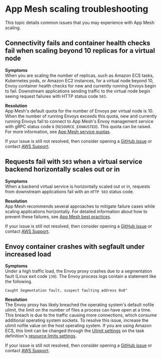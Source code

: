 # App Mesh scaling troubleshooting<a name="troubleshooting-scaling"></a>

This topic details common issues that you may experience with App Mesh scaling\.

## Connectivity fails and container health checks fail when scaling beyond 10 replicas for a virtual node<a name="ts-scaling-exceed-virtual-node-envoy-quota"></a>

**Symptoms**  
When you are scaling the number of replicas, such as Amazon ECS tasks, Kubernetes pods, or Amazon EC2 instances, for a virtual node beyond 10, Envoy container health checks for new and currently running Envoys begin to fail\. Downstream applications sending traffic to the virtual node begin seeing request failures with HTTP status code `503`\.

**Resolution**  
App Mesh's default quota for the number of Envoys per virtual node is 10\. When the number of running Envoys exceeds this quota, new and currently running Envoys fail to connect to App Mesh's Envoy management service with gRPC status code `8` \(`RESOURCE_EXHAUSTED`\)\. This quota can be raised\. For more information, see [App Mesh service quotas](service-quotas.md)\.

If your issue is still not resolved, then consider opening a [GitHub issue](https://github.com/aws/aws-app-mesh-roadmap/issues/new?assignees=&labels=Bug&template=issue--bug-report.md&title=Bug%3A+describe+bug+here) or contact [AWS Support](https://aws.amazon.com/premiumsupport/)\.

## Requests fail with `503` when a virtual service backend horizontally scales out or in<a name="ts-scaling-out-in"></a>

**Symptoms**  
When a backend virtual service is horizontally scaled out or in, requests from downstream applications fail with an `HTTP 503` status code\.

**Resolution**  
App Mesh recommends several approaches to mitigate failure cases while scaling applications horizontally\. For detailed information about how to prevent these failures, see [App Mesh best practices](best-practices.md)\.

If your issue is still not resolved, then consider opening a [GitHub issue](https://github.com/aws/aws-app-mesh-roadmap/issues/new?assignees=&labels=Bug&template=issue--bug-report.md&title=Bug%3A+describe+bug+here) or contact [AWS Support](https://aws.amazon.com/premiumsupport/)\.

## Envoy container crashes with segfault under increased load<a name="ts-scaling-segfault"></a>

**Symptoms**  
Under a high traffic load, the Envoy proxy crashes due to a segmentation fault \(Linux exit code `139`\)\. The Envoy process logs contain a statement like the following\.

```
Caught Segmentation fault, suspect faulting address 0x0"
```

**Resolution**  
The Envoy proxy has likely breached the operating system's default nofile ulimit, the limit on the number of files a process can have open at a time\. This breach is due to the traffic causing more connections, which consume additional operating system sockets\. To resolve this issue, increase the ulimit nofile value on the host operating system\. If you are using Amazon ECS, this limit can be changed through the [Ulimit settings](https://docs.aws.amazon.com/AmazonECS/latest/APIReference/API_Ulimit.html) on the task definition's [resource limits settings](https://docs.aws.amazon.com/AmazonECS/latest/developerguide/task_definition_parameters.html#container_definition_limits)\.

If your issue is still not resolved, then consider opening a [GitHub issue](https://github.com/aws/aws-app-mesh-roadmap/issues/new?assignees=&labels=Bug&template=issue--bug-report.md&title=Bug%3A+describe+bug+here) or contact [AWS Support](https://aws.amazon.com/premiumsupport/)\.